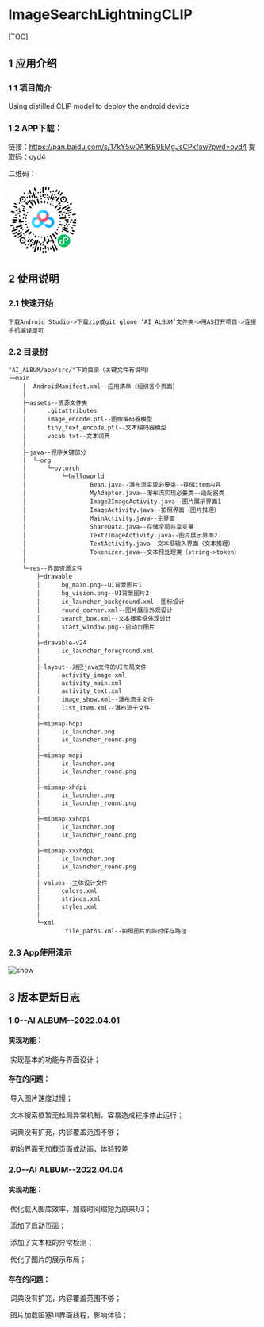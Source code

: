 # ImageSearchLightningCLIP

[TOC]

## 1 应用介绍

### 1.1 项目简介

Using distilled CLIP model to deploy the android device

### 1.2 APP下载：

链接：https://pan.baidu.com/s/17kY5w0A1KB9EMgJsCPxfaw?pwd=oyd4 
提取码：oyd4

二维码：

<img src="app.png" alt="app" style="zoom:50%;" />

## 2 使用说明

### 	2.1 快速开始

```
下载Android Studio->下载zip或git glone ‘AI_ALBUM’文件夹->用AS打开项目->连接手机编译即可
```

### 2.2 目录树

```
"AI_ALBUM/app/src/"下的目录（关键文件有说明）
└─main
    │  AndroidManifest.xml--应用清单（组织各个页面）
    │  
    ├─assets--资源文件夹
    │      .gitattributes
    │      image_encode.ptl--图像编码器模型
    │      tiny_text_encode.ptl--文本编码器模型
    │      vocab.txt--文本词典
    │      
    ├─java--程序关键部分
    │  └─org
    │      └─pytorch
    │          └─helloworld
    │                  Bean.java--瀑布流实现必要类--存储item内容
    │                  MyAdapter.java--瀑布流实现必要类--适配器类
    │                  Image2ImageActivity.java--图片展示界面1
    │                  ImageActivity.java--拍照界面（图片推理）
    │                  MainActivity.java--主界面
    │                  ShareData.java--存储全局共享变量
    │                  Text2ImageActivity.java--图片展示界面2
    │                  TextActivity.java--文本框输入界面（文本推理）
    │                  Tokenizer.java--文本预处理类（string->token）
    │                  
    └─res--界面资源文件
        ├─drawable
        │      bg_main.png--UI背景图片1
        │      bg_vision.png--UI背景图片2
        │      ic_launcher_background.xml--图标设计
        │      round_corner.xml--图片展示外观设计
        │      search_box.xml--文本搜索框外观设计
        │      start_window.png--启动页图片
        │      
        ├─drawable-v24
        │      ic_launcher_foreground.xml
        │      
        ├─layout--对应java文件的UI布局文件
        │      activity_image.xml
        │      activity_main.xml
        │      activity_text.xml
        │      image_show.xml--瀑布流主文件
        │      list_item.xml--瀑布流子文件
        │      
        ├─mipmap-hdpi
        │      ic_launcher.png
        │      ic_launcher_round.png
        │      
        ├─mipmap-mdpi
        │      ic_launcher.png
        │      ic_launcher_round.png
        │      
        ├─mipmap-xhdpi
        │      ic_launcher.png
        │      ic_launcher_round.png
        │      
        ├─mipmap-xxhdpi
        │      ic_launcher.png
        │      ic_launcher_round.png
        │      
        ├─mipmap-xxxhdpi
        │      ic_launcher.png
        │      ic_launcher_round.png
        │      
        ├─values--主体设计文件
        │      colors.xml
        │      strings.xml
        │      styles.xml
        │      
        └─xml
                file_paths.xml--拍照图片的临时保存路径
```

### 2.3 App使用演示

![show](show.gif)

## 3 版本更新日志

### 1.0--AI ALBUM--2022.04.01

#### 	实现功能：

​				实现基本的功能与界面设计；

#### 	存在的问题：	

​				导入图片速度过慢；

​				文本搜索框暂无检测异常机制，容易造成程序停止运行；

​				词典没有扩充，内容覆盖范围不够；

​				初始界面无加载页面或动画，体验较差

### 2.0--AI ALBUM--2022.04.04
#### 	实现功能：

​				优化载入图库效率，加载时间缩短为原来1/3；

​				添加了启动页面；

​				添加了文本框的异常检测；

​				优化了图片的展示布局；

#### 	存在的问题：	

​				词典没有扩充，内容覆盖范围不够；

​				图片加载阻塞UI界面线程，影响体验；

